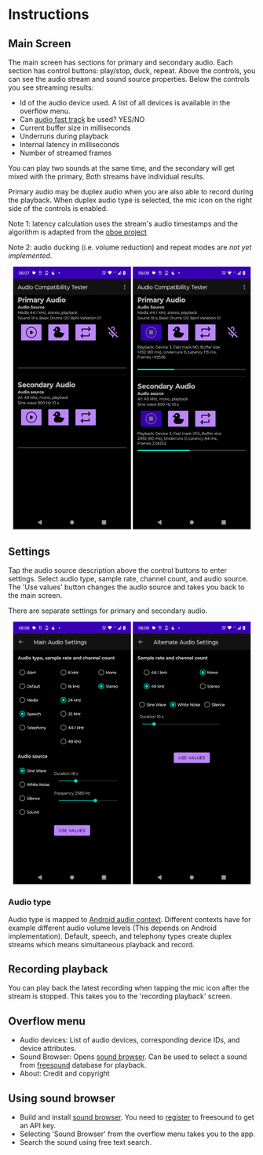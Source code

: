 # Instructions


## Main Screen

The main screen has sections for primary and secondary audio. Each section has control buttons: play/stop, duck, repeat. Above the controls, you can see the audio stream and sound source properties. Below the controls you see streaming results:

- Id of the audio device used. A list of all devices is available in the overflow menu.
- Can [audio fast track](https://source.android.com/docs/core/audio/latency/design#trackCreation) be used? YES/NO
- Current buffer size in milliseconds
- Underruns during playback
- Internal latency in milliseconds
- Number of streamed frames

You can play two sounds at the same time, and the secondary will get mixed with the primary, Both streams have individual results.

Primary audio may be duplex audio when you are also able to record during the playback. When duplex audio type is selected, the mic icon on the right side of the controls is enabled.

Note 1: latency calculation uses the stream's audio timestamps and the algorithm is adapted from the [oboe project](https://github.com/google/oboe/blob/0abad3e3412234d9a345755e7ad6b72390110ab1/src/aaudio/AudioStreamAAudio.cpp#L821)

Note 2: audio ducking (i.e. volume reduction) and repeat modes are *not yet implemented*.

<p align="center">
<img src="images/main-view.png" width="240"/>
<img src="images/main-view-streaming.png" width="240"/>
</p>

## Settings

Tap the audio source description above the control buttons to enter settings. Select audio type, sample rate, channel count, and audio source. The 'Use values' button changes the audio source and takes you back to the main screen.

There are separate settings for primary and secondary audio.

<p align="center">
<img src="images/main-audio-settings.png" width="240"/>
<img src="images/alt-audio-settings.png" width="240"/>
</p>


### Audio type

Audio type is mapped to [Android audio context](https://source.android.com/docs/core/audio/attributes#contexts). Different contexts have for example different audio volume levels (This depends on Android implementation). Default, speech, and telephony types create duplex streams which means simultaneous playback and record.

## Recording playback

You can play back the latest recording when tapping the mic icon after the stream is stopped. This takes you to the 'recording playback' screen.

## Overflow menu

- Audio devices: List of audio devices, corresponding device IDs, and device attributes.
- Sound Browser: Opens [sound browser](https://github.com/overtane/sound-browser). Can be used to select a sound from [freesound](https://freesound.org) database for playback.
- About: Credit and copyright

## Using sound browser

- Build and install [sound browser](https://github.com/overtane/sound-browser). You need to [register](https://freesound.org/home/register/) to freesound to get an API key.
- Selecting 'Sound Browser' from the overflow menu takes you to the app.
- Search the sound using free text search.


